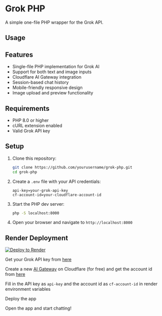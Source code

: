# Grok PHP

A simple one-file PHP wrapper for the Grok API.

## Usage

## Features

- Single-file PHP implementation for Grok AI
- Support for both text and image inputs
- Cloudflare AI Gateway integration
- Session-based chat history
- Mobile-friendly responsive design
- Image upload and preview functionality

## Requirements

- PHP 8.0 or higher
- cURL extension enabled
- Valid Grok API key

## Setup

1. Clone this repository:
   ```bash
   git clone https://github.com/yourusername/grok-php.git
   cd grok-php
   ```

2. Create a `.env` file with your API credentials:
   ```
   api-key=your-grok-api-key
   cf-account-id=your-cloudflare-account-id
   ```

3. Start the PHP dev server:
   ```bash
   php -S localhost:8000
   ```

4. Open your browser and navigate to `http://localhost:8000`

## Render Deployment
[![Deploy to Render](https://render.com/images/deploy-to-render-button.svg)](https://render.com/deploy?repo=https://github.com/365cent/grok-chat)

Get your Grok API key from [here](https://console.x.ai)

Create a new [AI Gateway](https://developers.cloudflare.com/ai-gateway/get-started/) on Cloudflare (for free) and get the account id from [here](https://developers.cloudflare.com/fundamentals/setup/find-account-and-zone-ids/)

Fill in the API key as `api-key` and the account id as `cf-account-id` in render environment variables

Deploy the app

Open the app and start chatting!
